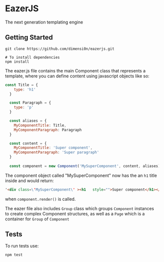# EazerJS

The next generation templating engine


## Getting Started

```
git clone https://github.com/dimensi0n/eazerjs.git

# To install dependencies
npm install
```

The eazer.js file contains the main Component class that represents a template, where you can
define content using javascript objects like so:

```js
const Title = {
    type: 'h1'
  }

  const Paragraph = {
    type: 'p'
  }

  const aliases = {
    MyComponentTitle: Title,
    MyComponentParagraph: Paragraph
  }   

  const content = {
    MyComponentTitle: 'Super component',
    MyComponentParagraph: 'Super paragraph'
  }
  
  const component = new Component('MySuperComponent', content, aliases)
```

The component object called "MySuperComponent" now has the an `h1` title inside and would return:

```html
'<div class=\'MySuperComponent\' ><h1   style="">Super component</h1></div>'
```

when `component.render()` is called.


The eazer file also includes `Group` class which groups `Component` instances to create complex Component structures,
as well as a `Page` which is a container for `Group` of `Component`

## Tests

To run tests use:

```sh
npm test
```

